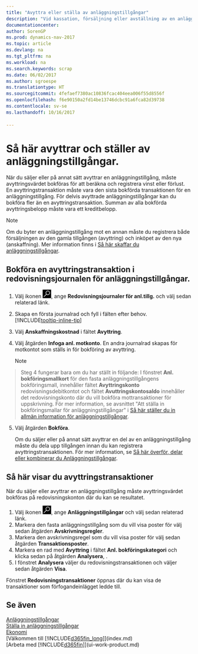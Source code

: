 ```yaml
---
title: "Avyttra eller ställa av anläggningstillgångar"
description: "Vid kassation, försäljning eller avställning av en anläggningstillgång måste du bokföra ett avyttringsvärde."
documentationcenter: 
author: SorenGP
ms.prod: dynamics-nav-2017
ms.topic: article
ms.devlang: na
ms.tgt_pltfrm: na
ms.workload: na
ms.search.keywords: scrap
ms.date: 06/02/2017
ms.author: sgroespe
ms.translationtype: HT
ms.sourcegitcommit: 4fefaef7380ac10836fcac404eea006f55d8556f
ms.openlocfilehash: f6e90150a2fd14be13746dcbc91a6fca82d39738
ms.contentlocale: sv-se
ms.lasthandoff: 10/16/2017

---
```

# <a name="how-to-dispose-of-or-retire-fixed-assets"></a>Så här avyttrar och ställer av anläggningstillgångar.
När du säljer eller på annat sätt avyttrar en anläggningstillgång, måste avyttringsvärdet bokföras för att beräkna och registrera vinst eller förlust. En avyttringstransaktion måste vara den sista bokförda transaktionen för en anläggningstillgång. För delvis avyttrade anläggningstillgångar kan du bokföra fler än en avyttringstransaktion. Summan av alla bokförda avyttringsbelopp måste vara ett kreditbelopp.  

> [!NOTE]  
>   Om du byter en anläggningstillgång mot en annan måste du registrera både försäljningen av den gamla tillgången (avyttring) och inköpet av den nya (anskaffning). Mer information finns i [Så här skaffar du anläggningstillgångar](fa-how-acquire.md).  

## <a name="to-post-a-disposal-from-the-fixed-asset-gl-journal"></a>Bokföra en avyttringstransaktion i redovisningsjournalen för anläggningstillgångar.
1. Välj ikonen ![Söka efter sida eller rapport](media/ui-search/search_small.png "ikonen Söka efter sida eller rapport"), ange **Redovisningsjournaler för anl.tillg.** och välj sedan relaterad länk.  
2. Skapa en första journalrad och fyll i fälten efter behov. [!INCLUDE[tooltip-inline-tip](includes/tooltip-inline-tip_md.md)]  
3. Välj **Anskaffningskostnad** i fältet **Avyttring**.  
4. Välj åtgärden **Infoga anl. motkonto**. En andra journalrad skapas för motkontot som ställs in för bokföring av avyttring.  

    > [!NOTE]  
>   Steg 4 fungerar bara om du har ställt in följande: I fönstret **Anl. bokföringsmallkort** för den fasta anläggningstillgångens bokföringsmall, innehåller fältet **Avyttringskonto** redovisningsdebitkontot och fältet **Avuttringskontosaldo** innehåller det redovisningskonto där du vill bokföra mottransaktioner för uppskrivning. För mer information, se avsnittet "Att ställa in bokföringsmallar för anläggningstillgångar" i [Så här ställer du in allmän information för anläggningstillgångar](fa-how-setup-general.md).  
5. Välj åtgärden **Bokföra**.  

    Om du säljer eller på annat sätt avyttrar en del av en anläggningstillgång måste du dela upp tillgången innan du kan registrera avyttringstransaktionen. För mer information, se [Så här överför, delar eller kombinerar du Anläggningstillgångar](fa-how-trans-split-combine.md).  

## <a name="to-view-disposal-ledger-entries"></a>Så här visar du avyttringstransaktioner
När du säljer eller avyttrar en anläggningstillgång måste avyttringsvärdet bokföras på redovisningskonton där du kan se resultatet.  

1. Välj ikonen ![Söka efter sida eller rapport](media/ui-search/search_small.png "ikonen Söka efter sida eller rapport"), ange **Anläggningstillgångar** och välj sedan relaterad länk.  
2. Markera den fasta anläggningstillgång som du vill visa poster för välj sedan åtgärden **Avskrivningsregler**.  
3. Markera den avskrivningsregel som du vill visa poster för välj sedan åtgärden **Transaktionsposter**.  
4. Markera en rad med **Avyttring** i fältet **Anl. bokföringskategori** och klicka sedan på åtgärden **Analysera**, .  
5. I fönstret **Analysera** väljer du redovisningstransaktionen och väljer sedan åtgärden **Visa**.  

Fönstret **Redovisningstransaktioner** öppnas där du kan visa de transaktioner som förfogandeinlägget ledde till.  

## <a name="see-also"></a>Se även
[Anläggningstillgångar](fa-manage.md)  
[Ställa in anläggningstillgångar](fa-setup.md)  
[Ekonomi](finance.md)  
[Välkommen till [!INCLUDE[d365fin_long](includes/d365fin_long_md.md)]](index.md)  
[Arbeta med [!INCLUDE[d365fin](includes/d365fin_md.md)]](ui-work-product.md)

